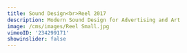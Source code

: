 ```yaml
---
title: Sound Design<br>Reel 2017
description: Modern Sound Design for Advertising and Art
image: /cms/images/Reel Small.jpg
vimeoID: '234299171'
showinslider: false
---
```













